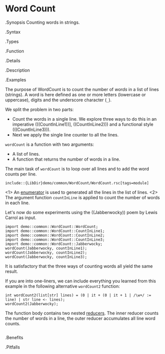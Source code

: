 # Word Count

.Synopsis
Counting words in strings.

.Syntax

.Types

.Function

.Details

.Description

.Examples

The purpose of WordCount is to count the number of _words_ in a list of lines (strings).
A word is here defined as one or more letters (lowercase or uppercase), digits and the underscore character (`_`).

We split the problem in two parts:

*  Count the words in a single line. We explore three ways to do this in an imperative (((CountInLine1))], ((CountInLine2)))
  and a functional style (((CountInLine3))).
*  Next we apply the single line counter to all the lines.


`wordCount` is a function with two arguments:
*  A list of lines.
*  A function that returns the number of words in a line.


The main task of `wordCount` is to loop over all lines and to add the word counts per line.


```rascal
include::{LibDir}demo/common/WordCount/WordCount.rsc[tags=module]
```

                
<1> An [enumerator]((Rascal:Comprehensions-Enumerator)) is used to generated all the lines in the list of lines.
<2> The argument function `countInLine` is applied to count the number of words in each line.

Let's now do some experiments using the ((Jabberwocky)) poem by Lewis Carrol as input.

```rascal-shell
import demo::common::WordCount::WordCount;
import demo::common::WordCount::CountInLine1;
import demo::common::WordCount::CountInLine2;
import demo::common::WordCount::CountInLine3;
import demo::common::WordCount::Jabberwocky;
wordCount(Jabberwocky, countInLine1);
wordCount(Jabberwocky, countInLine2);
wordCount(Jabberwocky, countInLine3);
```
It is satisfactory that the three ways of counting words all yield the same result.

If you are into one-liners, we can include everything you learned from this example
in the following alternative `wordCount2` function:
```rascal-shell,continue
int wordCount2(list[str] lines) = (0 | it + (0 | it + 1 | /\w+/ := line) | str line <- lines);
wordCount2(Jabberwocky);
```
The function body contains two nested [reducers]((Rascal:Expressions-Reducer)).
The inner reducer counts the number of words in a line, the outer reducer accumulates all line word counts.

```rascal-shell,continue
```


.Benefits

.Pitfalls

